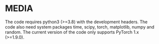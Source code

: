 # MEDIA
The code requires python3 (>=3.8) with the development headers. The code also need system packages time, scipy, torch, matplotlib, numpy and random. The current version of the code only supports PyTorch 1.x (>=1.9.0).
